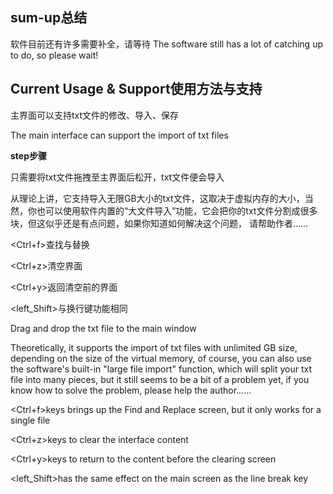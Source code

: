 ## sum-up总结
软件目前还有许多需要补全，请等待
The software still has a lot of catching up to do, so please wait!

## Current Usage & Support使用方法与支持

主界面可以支持txt文件的修改、导入、保存

The main interface can support the import of txt files

**step步骤**

只需要将txt文件拖拽至主界面后松开，txt文件便会导入

从理论上讲，它支持导入无限GB大小的txt文件，这取决于虚拟内存的大小，当然，你也可以使用软件内置的“大文件导入”功能，它会把你的txt文件分割成很多块，但这似乎还是有点问题，如果你知道如何解决这个问题， 请帮助作者......

<Ctrl+f>查找与替换

<Ctrl+z>清空界面

<Ctrl+y>返回清空前的界面

<left_Shift>与换行键功能相同

Drag and drop the txt file to the main window

Theoretically, it supports the import of txt files with unlimited GB size, depending on the size of the virtual memory, of course, you can also use the software's built-in "large file import" function, which will split your txt file into many pieces, but it still seems to be a bit of a problem yet, if you know how to solve the problem, please help the author......

<Ctrl+f>keys brings up the Find and Replace screen, but it only works for a single file

<Ctrl+z>keys to clear the interface content

<Ctrl+y>keys to return to the content before the clearing screen

<left_Shift>has the same effect on the main screen as the line break key
